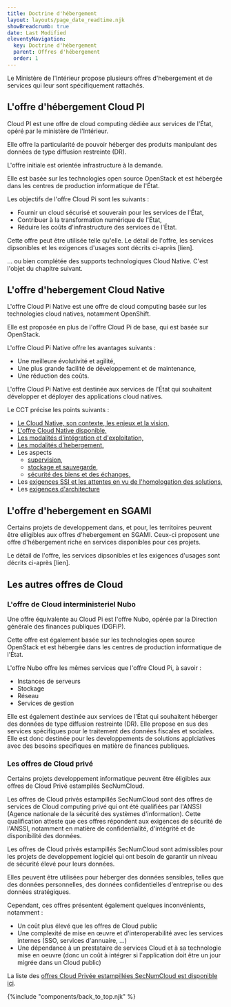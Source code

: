 ```yaml
---
title: Doctrine d'hébergement
layout: layouts/page_date_readtime.njk
showBreadcrumb: true
date: Last Modified
eleventyNavigation:
  key: Doctrine d'hébergement 
  parent: Offres d'hébergement
  order: 1
---
```


Le Ministère de l'Intérieur propose plusieurs offres d'hebergement et de services qui leur sont spécifiquement rattachés.

## L'offre d'hébergement Cloud PI
Cloud PI est une offre de cloud computing dédiée aux services de l'État, opéré par le ministère de l'Intérieur.

Elle offre la particularité de pouvoir héberger des produits manipulant des données de type diffusion restreinte (DR).

L'offre initiale est orientée infrastructure à la demande.

Elle est basée sur les technologies open source OpenStack et est hébergée dans les centres de production informatique de l'État.

Les objectifs de l'offre Cloud Pi sont les suivants :
- Fournir un cloud sécurisé et souverain pour les services de l'État,
- Contribuer à la transformation numérique de l'État,
- Réduire les coûts d'infrastructure des services de l'État.

Cette offre peut être utilisée telle qu'elle. Le détail de l'offre, les services dipsonibles et les exigences d'usages sont décrits ci-après [lien].

... ou bien complétée des supports technologiques Cloud Native. C'est l'objet du chapitre suivant.

## L'offre d'hebergement Cloud Native
L'offre Cloud Pi Native est une offre de cloud computing basée sur les technologies cloud natives, notamment OpenShift. 

Elle est proposée en plus de l'offre Cloud Pi de base, qui est basée sur OpenStack.

L'offre Cloud Pi Native offre les avantages suivants :
- Une meilleure évolutivité et agilité,
- Une plus grande facilité de développement et de maintenance,
- Une réduction des coûts.

L'offre Cloud Pi Native est destinée aux services de l'État qui souhaitent développer et déployer des applications cloud natives. 

Le CCT précise les points suivants :
- [Le Cloud Native, son contexte, les enjeux et la vision,](../../3-doctrine-d-hebergement/1-cloud-native/1-cct-cloud-native/2-contexte-enjeux-vision/)
- [L'offre Cloud Native disponible,](../../3-doctrine-d-hebergement/1-cloud-native/2-integration-et-deploiement/offre-interministerielle-cloud-pi-native/)
- [Les modalités d'intégration et d'exploitation,](../../3-doctrine-d-hebergement/1-cloud-native/2-integration-et-deploiement/integration-deploiement/)
- [Les modalités d'hebergement,](../../3-doctrine-d-hebergement/1-cloud-native/3-hebergement-et-exploitation/hebergement-exploitation/)
- Les aspects 
  - [supervision,](../../3-doctrine-d-hebergement/1-cloud-native/3-hebergement-et-exploitation/supervision/)
  - [stockage et sauvegarde,](../../3-doctrine-d-hebergement/1-cloud-native/3-hebergement-et-exploitation/stockage-sauvegarde/)
  - [sécurité des biens et des échanges,](../../3-doctrine-d-hebergement/1-cloud-native/4-securite/securite/)
- Les [exigences SSI et les attentes en vu de l'homologation des solutions,](../../3-doctrine-d-hebergement/1-cloud-native/4-securite/SSI-et-homologation/)
- Les [exigences d'architecture](../../3-doctrine-d-hebergement/1-cloud-native/5-exigences-d-architecture/exigences-architecture/)
 



## L'offre d'hebergement en SGAMI

Certains projets de developpement dans, et pour, les territoires peuvent être elligibles aux offres d'hebergement en SGAMI. 
Ceux-ci proposent une offre d'hébergement riche en services disponibles pour ces projets.

Le détail de l'offre, les services dipsonibles et les exigences d'usages sont décrits ci-après [lien].

## Les autres offres de Cloud

### L'offre de Cloud interministeriel Nubo
Une offre équivalente au Cloud Pi est l'offre Nubo, opérée par la Direction générale des finances publiques (DGFiP).

Cette offre est également basée sur les technologies open source OpenStack et est hébergée dans les centres de production informatique de l'État.

L'offre Nubo offre les mêmes services que l'offre Cloud Pi, à savoir :
- Instances de serveurs
- Stockage
- Réseau
- Services de gestion

Elle est également destinée aux services de l'État qui souhaitent héberger des données de type diffusion restreinte (DR).
Elle propose en sus des services spécifiques pour le traitement des données fiscales et sociales. Elle est donc destinée pour les developpements de solutions applciatives avec des besoins specifiques en matière de finances publiques.

### Les offres de Cloud privé
Certains projets developpement informatique peuvent être éligibles aux offres de Cloud Privé estampilés SecNumCloud. 

Les offres de Cloud privés estampillés SecNumCloud sont des offres de services de Cloud computing privé qui ont été qualifiées par l'ANSSI (Agence nationale de la sécurité des systèmes d'information). Cette qualification atteste que ces offres répondent aux exigences de sécurité de l'ANSSI, notamment en matière de confidentialité, d'intégrité et de disponibilité des données.

Les offres de Cloud privés estampillés SecNumCloud sont admissibles pour les projets de developpement logiciel qui ont besoin de garantir un niveau de sécurité élevé pour leurs données. 

Elles peuvent être utilisées pour héberger des données sensibles, telles que des données personnelles, des données confidentielles d'entreprise ou des données stratégiques.

Cependant, ces offres présentent également quelques inconvénients, notamment :
- Un coût plus élevé que les offres de Cloud public
- Une complexité de mise en œuvre et d'interoperabilité avec les services internes (SSO, services d'annuaire, ...)
- Une dépendance à un prestataire de services Cloud et à sa technologie mise en oeuvre (donc un coût à intégrer si l'application doit être un jour migrée dans un Cloud public)

La liste des [offres Cloud Privée estampillées SecNumCloud est disponible ici](http://lien).


{%include "components/back_to_top.njk" %}